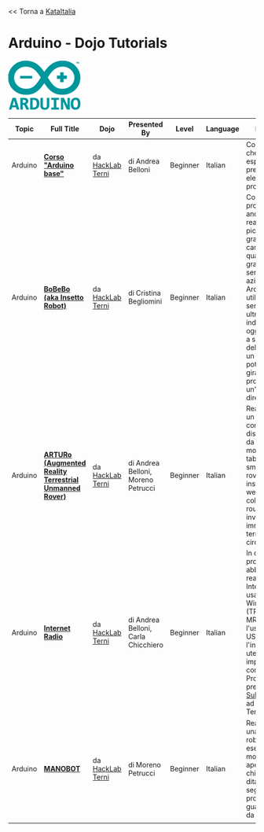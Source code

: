 \<\< Torna a [KataItalia](KataItalia.md)

# Arduino - Dojo Tutorials

![ center |link=<http://arduino.cc/>](../files/img/Arduino_Logo.png
" center |link=http://arduino.cc/")

| Topic   | Full Title                                                                                                      | Dojo                                        | Presented By                        | Level    | Language | Description                                                                                                                                                                                                                                                                                                                                | Type         | Category |
| ------- | --------------------------------------------------------------------------------------------------------------- | ------------------------------------------- | ----------------------------------- | -------- | -------- | ------------------------------------------------------------------------------------------------------------------------------------------------------------------------------------------------------------------------------------------------------------------------------------------------------------------------------------------ | ------------ | -------- |
| Arduino | **[Corso "Arduino base"](http://dev.hacklabterni.org/projects/cosrso-arduino-001)**                             | da [HackLab Terni](http://hacklabterni.org) | di Andrea Belloni                   | Beginner | Italian  | Corso su Arduino che non richiede esperienze pregresse di elettronica e programmazione.                                                                                                                                                                                                                                                    | Dojo Created | Tutorial |
| Arduino | **[BoBeBo (aka Insetto Robot)](http://dev.hacklabterni.org/projects/insettorobot)**                             | da [HackLab Terni](http://hacklabterni.org) | di Cristina Begliomini              | Beginner | Italian  | Con questo progetto andremo a realizzare un piccolo robot in grado di camminare su quattro zampe grazie a due servo motori azionati da Arduino. Il robot utilizzerà un sensore ad ultrasuoni per individuare oggetti di fronte a sé e, nel caso della presenza di un ostacolo, potrà arretrare, girarsi e procedere in un'altra direzione. | Dojo Created | Tutorial |
| Arduino | **[ARTURo (Augmented Reality Terrestrial Unmanned Rover)](http://dev.hacklabterni.org/projects/androverduino)** | da [HackLab Terni](http://hacklabterni.org) | di Andrea Belloni, Moreno Petrucci  | Beginner | Italian  | Realizzazione di un Rover comandato a distanza via WiFi da un dispositivo mobile (netbook, tablet, smartphone). Sul rover è stata installata una webcam collegata ad un router WiFi per inviare le immagini del territorio circostante.                                                                                                    | Dojo Created | Tutorial |
| Arduino | **[Internet Radio](http://dev.hacklabterni.org/projects/radio01)**                                              | da [HackLab Terni](http://hacklabterni.org) | di Andrea Belloni, Carla Chicchiero | Beginner | Italian  | In questo progetto abbiamo realizzato una Internet Radio usando un Wireless Router (TP-LINK TL-MR3220) con l'uscita audio via USB e l'interfaccia utente implementata con Arduino. Progetto presentato da [SuLuLab](http://sululab.blogspot.it/) insieme ad HackLab Terni.                                                                 | Dojo Created | Tutorial |
| Arduino | **[MANOBOT](http://dev.hacklabterni.org/projects/manobot)**                                                     | da [HackLab Terni](http://hacklabterni.org) | di Moreno Petrucci                  | Beginner | Italian  | Realizzazione di una mano robotizzata che esegua movimenti di apertura e chiusura delle dita sulla base di segnali provenienti da un guanto indossato da una persona.                                                                                                                                                                      | Dojo Created | Tutorial |
|         |                                                                                                                 |                                             |                                     |          |          |                                                                                                                                                                                                                                                                                                                                            |              |          |
